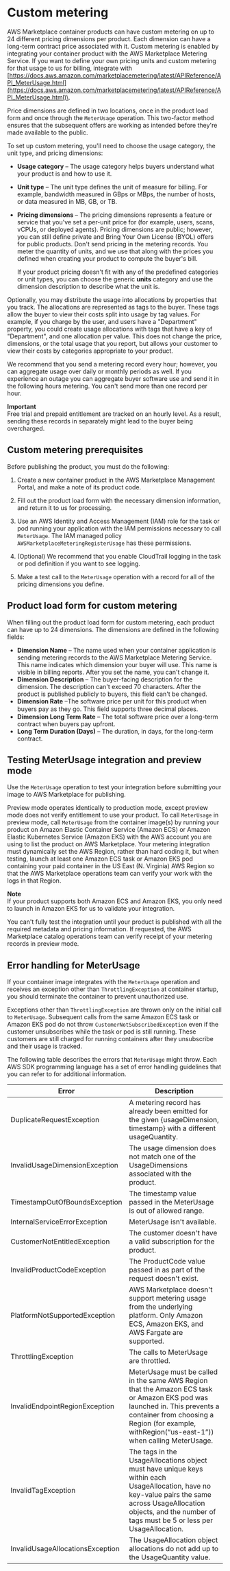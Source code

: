 # Custom metering<a name="container-metering-meterusage"></a>

AWS Marketplace container products can have custom metering on up to 24 different pricing dimensions per product\. Each dimension can have a long\-term contract price associated with it\. Custom metering is enabled by integrating your container product with the AWS Marketplace Metering Service\. If you want to define your own pricing units and custom metering for that usage to us for billing, integrate with [https://docs.aws.amazon.com/marketplacemetering/latest/APIReference/API_MeterUsage.html](https://docs.aws.amazon.com/marketplacemetering/latest/APIReference/API_MeterUsage.html)\.

Price dimensions are defined in two locations, once in the product load form and once through the `MeterUsage` operation\. This two\-factor method ensures that the subsequent offers are working as intended before they're made available to the public\.

To set up custom metering, you'll need to choose the usage category, the unit type, and pricing dimensions: 
+ **Usage category** – The usage category helps buyers understand what your product is and how to use it\. 
+ **Unit type** – The unit type defines the unit of measure for billing\. For example, bandwidth measured in GBps or MBps, the number of hosts, or data measured in MB, GB, or TB\.
+ **Pricing dimensions** – The pricing dimensions represents a feature or service that you've set a per\-unit price for \(for example, users, scans, vCPUs, or deployed agents\)\. Pricing dimensions are public; however, you can still define private and Bring Your Own License \(BYOL\) offers for public products\. Don't send pricing in the metering records\. You meter the quantity of units, and we use that along with the prices you defined when creating your product to compute the buyer's bill\. 

  If your product pricing doesn't fit with any of the predefined categories or unit types, you can choose the generic **units** category and use the dimension description to describe what the unit is\.

Optionally, you may distribute the usage into allocations by properties that you track\. The allocations are represented as tags to the buyer\. These tags allow the buyer to view their costs split into usage by tag values\. For example, if you charge by the user, and users have a "Department" property, you could create usage allocations with tags that have a key of "Department", and one allocation per value\. This does not change the price, dimensions, or the total usage that you report, but allows your customer to view their costs by categories appropriate to your product\.

We recommend that you send a metering record every hour; however, you can aggregate usage over daily or monthly periods as well\. If you experience an outage you can aggregate buyer software use and send it in the following hours metering\. You can't send more than one record per hour\.

**Important**  
Free trial and prepaid entitlement are tracked on an hourly level\. As a result, sending these records in separately might lead to the buyer being overcharged\.

## Custom metering prerequisites<a name="custom-metering-prereqs"></a>

Before publishing the product, you must do the following:

1. Create a new container product in the AWS Marketplace Management Portal, and make a note of its product code\.

1. Fill out the product load form with the necessary dimension information, and return it to us for processing\.

1. Use an AWS Identity and Access Management \(IAM\) role for the task or pod running your application with the IAM permissions necessary to call `MeterUsage`\. The IAM managed policy `AWSMarketplaceMeteringRegisterUsage` has these permissions\.

1. \(Optional\) We recommend that you enable CloudTrail logging in the task or pod definition if you want to see logging\.

1. Make a test call to the `MeterUsage` operation with a record for all of the pricing dimensions you define\.

## Product load form for custom metering<a name="custom-metering-product-load-form"></a>

When filling out the product load form for custom metering, each product can have up to 24 dimensions\. The dimensions are defined in the following fields:
+ **Dimension Name** – The name used when your container application is sending metering records to the AWS Marketplace Metering Service\. This name indicates which dimension your buyer will use\. This name is visible in billing reports\. After you set the name, you can't change it\.
+ **Dimension Description** – The buyer\-facing description for the dimension\. The description can't exceed 70 characters\. After the product is published publicly to buyers, this field can't be changed\.
+ **Dimension Rate** –The software price per unit for this product when buyers pay as they go\. This ﬁeld supports three decimal places\.
+ **Dimension Long Term Rate** – The total software price over a long\-term contract when buyers pay upfront\.
+ **Long Term Duration \(Days\)** – The duration, in days, for the long\-term contract\.

## Testing MeterUsage integration and preview mode<a name="custom-metering-preview-mode"></a>

Use the `MeterUsage` operation to test your integration before submitting your image to AWS Marketplace for publishing\.

Preview mode operates identically to production mode, except preview mode does not verify entitlement to use your product\. To call `MeterUsage` in preview mode, call `MeterUsage` from the container image\(s\) by running your product on Amazon Elastic Container Service \(Amazon ECS\) or Amazon Elastic Kubernetes Service \(Amazon EKS\) with the AWS account you are using to list the product on AWS Marketplace\. Your metering integration must dynamically set the AWS Region, rather than hard coding it, but when testing, launch at least one Amazon ECS task or Amazon EKS pod containing your paid container in the US East \(N\. Virginia\) AWS Region so that the AWS Marketplace operations team can verify your work with the logs in that Region\.

**Note**  
If your product supports both Amazon ECS and Amazon EKS, you only need to launch in Amazon EKS for us to validate your integration\.

You can't fully test the integration until your product is published with all the required metadata and pricing information\. If requested, the AWS Marketplace catalog operations team can verify receipt of your metering records in preview mode\.

## Error handling for MeterUsage<a name="custom-metering-entitlement-error-handling"></a>

If your container image integrates with the `MeterUsage` operation and receives an exception other than `ThrottlingException` at container startup, you should terminate the container to prevent unauthorized use\.

Exceptions other than `ThrottlingException` are thrown only on the initial call to `MeterUsage`\. Subsequent calls from the same Amazon ECS task or Amazon EKS pod do not throw `CustomerNotSubscribedException` even if the customer unsubscribes while the task or pod is still running\. These customers are still charged for running containers after they unsubscribe and their usage is tracked\.

The following table describes the errors that `MeterUsage` might throw\. Each AWS SDK programming language has a set of error handling guidelines that you can refer to for additional information\. 


|  **Error**  |  **Description**  | 
| --- | --- | 
| DuplicateRequestException |  A metering record has already been emitted for the given \{usageDimension, timestamp\} with a different usageQuantity\.  | 
| InvalidUsageDimensionException |  The usage dimension does not match one of the UsageDimensions associated with the product\.  | 
| TimestampOutOfBoundsException  |  The timestamp value passed in the MeterUsage is out of allowed range\.  | 
|  InternalServiceErrorException  |  MeterUsage isn't available\. | 
|  CustomerNotEntitledException  |  The customer doesn't have a valid subscription for the product\.  | 
|  InvalidProductCodeException  |  The ProductCode value passed in as part of the request doesn't exist\.  | 
|  PlatformNotSupportedException  |  AWS Marketplace doesn't support metering usage from the underlying platform\. Only Amazon ECS, Amazon EKS, and AWS Fargate are supported\.  | 
|  ThrottlingException  |  The calls to MeterUsage are throttled\. | 
|  InvalidEndpointRegionException  |  MeterUsage must be called in the same AWS Region that the Amazon ECS task or Amazon EKS pod was launched in\. This prevents a container from choosing a Region \(for example, withRegion\(“us\-east\-1”\)\) when calling MeterUsage\.  | 
|  InvalidTagException  | The tags in the UsageAllocations object must have unique keys within each UsageAllocation, have no key\-value pairs the same across UsageAllocation objects, and the number of tags must be 5 or less per UsageAllocation\.  | 
|  InvalidUsageAllocationsException  | The UsageAllocation object allocations do not add up to the UsageQuantity value\. | 